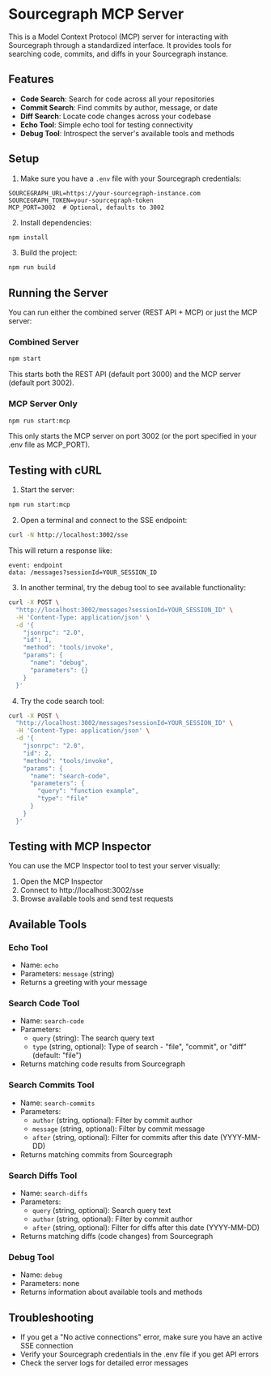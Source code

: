 # Sourcegraph MCP Server

This is a Model Context Protocol (MCP) server for interacting with Sourcegraph through a standardized interface. It provides tools for searching code, commits, and diffs in your Sourcegraph instance.

## Features

- **Code Search**: Search for code across all your repositories
- **Commit Search**: Find commits by author, message, or date
- **Diff Search**: Locate code changes across your codebase
- **Echo Tool**: Simple echo tool for testing connectivity
- **Debug Tool**: Introspect the server's available tools and methods

## Setup

1. Make sure you have a `.env` file with your Sourcegraph credentials:

```
SOURCEGRAPH_URL=https://your-sourcegraph-instance.com
SOURCEGRAPH_TOKEN=your-sourcegraph-token
MCP_PORT=3002  # Optional, defaults to 3002
```

2. Install dependencies:

```bash
npm install
```

3. Build the project:

```bash
npm run build
```

## Running the Server

You can run either the combined server (REST API + MCP) or just the MCP server:

### Combined Server

```bash
npm start
```

This starts both the REST API (default port 3000) and the MCP server (default port 3002).

### MCP Server Only

```bash
npm run start:mcp
```

This only starts the MCP server on port 3002 (or the port specified in your .env file as MCP_PORT).

## Testing with cURL

1. Start the server:

```bash
npm run start:mcp
```

2. Open a terminal and connect to the SSE endpoint:

```bash
curl -N http://localhost:3002/sse
```

This will return a response like:

```
event: endpoint
data: /messages?sessionId=YOUR_SESSION_ID
```

3. In another terminal, try the debug tool to see available functionality:

```bash
curl -X POST \
  "http://localhost:3002/messages?sessionId=YOUR_SESSION_ID" \
  -H 'Content-Type: application/json' \
  -d '{
    "jsonrpc": "2.0",
    "id": 1,
    "method": "tools/invoke",
    "params": {
      "name": "debug",
      "parameters": {}
    }
  }'
```

4. Try the code search tool:

```bash
curl -X POST \
  "http://localhost:3002/messages?sessionId=YOUR_SESSION_ID" \
  -H 'Content-Type: application/json' \
  -d '{
    "jsonrpc": "2.0",
    "id": 2,
    "method": "tools/invoke",
    "params": {
      "name": "search-code",
      "parameters": {
        "query": "function example",
        "type": "file"
      }
    }
  }'
```

## Testing with MCP Inspector

You can use the MCP Inspector tool to test your server visually:

1. Open the MCP Inspector
2. Connect to http://localhost:3002/sse
3. Browse available tools and send test requests

## Available Tools

### Echo Tool

- Name: `echo`
- Parameters: `message` (string)
- Returns a greeting with your message

### Search Code Tool

- Name: `search-code`
- Parameters:
  - `query` (string): The search query text
  - `type` (string, optional): Type of search - "file", "commit", or "diff" (default: "file")
- Returns matching code results from Sourcegraph

### Search Commits Tool

- Name: `search-commits`
- Parameters:
  - `author` (string, optional): Filter by commit author
  - `message` (string, optional): Filter by commit message
  - `after` (string, optional): Filter for commits after this date (YYYY-MM-DD)
- Returns matching commits from Sourcegraph

### Search Diffs Tool

- Name: `search-diffs`
- Parameters:
  - `query` (string, optional): Search query text
  - `author` (string, optional): Filter by commit author
  - `after` (string, optional): Filter for diffs after this date (YYYY-MM-DD)
- Returns matching diffs (code changes) from Sourcegraph

### Debug Tool

- Name: `debug`
- Parameters: none
- Returns information about available tools and methods

## Troubleshooting

- If you get a "No active connections" error, make sure you have an active SSE connection
- Verify your Sourcegraph credentials in the .env file if you get API errors
- Check the server logs for detailed error messages